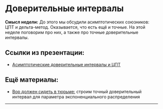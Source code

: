 Доверительные интервалы
=====

__Смысл недели:__  До этого мы обсудили асимптотических союзников: ЦПТ и дельта-метод. Оказывается, что есть ещё и точные.  На этой неделе поговорим про них, а также про точные доверительные интервалы.


## Ссылки из презентации:

* [Асимптотические доверительные интервалы и ЦПТ](https://www.stat.umn.edu/geyer/s06/5102/notes/ci.pdf)


## Ещё материалы:

* [Вор должен сидеть в тюрьме:](https://sobopedia.azurewebsites.net/Exercises/Details?id=183) строим точный доверительный интервал для параметра экспоненциального распределения

--------------------------

